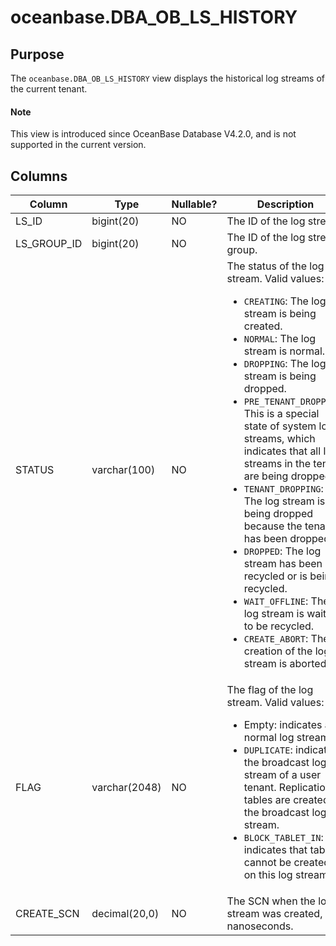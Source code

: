 # oceanbase.DBA_OB_LS_HISTORY

## Purpose

The `oceanbase.DBA_OB_LS_HISTORY` view displays the historical log streams of the current tenant.

<main id="notice" type='explain'>
<h4>Note</h4>
<p>This view is introduced since OceanBase Database V4.2.0, and is not supported in the current version. </p>
</main>

## Columns

| Column | Type | Nullable? | Description |
|-------------|---------------|-------------|-------------------------------------------|
| LS_ID | bigint(20) | NO | The ID of the log stream. |
| LS_GROUP_ID | bigint(20) | NO | The ID of the log stream group. |
| STATUS | varchar(100) | NO | The status of the log stream. Valid values:<ul><li>`CREATING`: The log stream is being created.</li><li>`NORMAL`: The log stream is normal.</li><li>`DROPPING`: The log stream is being dropped.</li><li>`PRE_TENANT_DROPPING`: This is a special state of system log streams, which indicates that all log streams in the tenant are being dropped.</li><li>`TENANT_DROPPING`: The log stream is being dropped because the tenant has been dropped.</li><li>`DROPPED`: The log stream has been recycled or is being recycled. </li><li>`WAIT_OFFLINE`: The log stream is waiting to be recycled.</li><li>`CREATE_ABORT`: The creation of the log stream is aborted.</li></ul> |
| FLAG | varchar(2048) | NO | The flag of the log stream. Valid values:<ul><li>Empty: indicates a normal log stream.</li><li> `DUPLICATE`: indicates the broadcast log stream of a user tenant. Replication tables are created on the broadcast log stream. </li><li>`BLOCK_TABLET_IN`: indicates that tablets cannot be created on this log stream.</li></ul> |
| CREATE_SCN | decimal(20,0) | NO | The SCN when the log stream was created, in nanoseconds. |